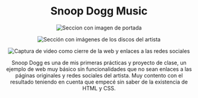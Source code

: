 <div align="center">

<h1 align="center">Snoop Dogg Music</h1>

![Seccion con imagen de portada](https://github.com/DavidMachio/Snoop_Dogg_Web/assets/135691621/4bca45a1-7bf3-4c13-8844-1c280c5789c9)

![Sección con imágenes de los discos del artista](https://github.com/DavidMachio/Snoop_Dogg_Web/assets/135691621/cad6347f-7c7a-4f8a-80e2-bc030f06ef5a)

![Captura de video como cierre de la web y enlaces a las redes sociales](https://github.com/DavidMachio/Snoop_Dogg_Web/assets/135691621/32bf3ddd-550f-4dc0-a3ac-369c44488c03)


Snoop Dogg es una de mis primeras prácticas y proyecto de clase, un ejemplo de web muy básico sin funcionalidades que no sean enlaces a las páginas originales y redes sociales del artista.
Muy contento con el resultado teniendo en cuenta que empecé sin saber de la existencia de HTML y CSS.
</div>
